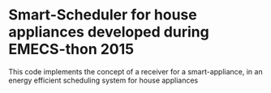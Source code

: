 # Smart-Scheduler for house appliances developed during EMECS-thon 2015
This code implements the concept of a receiver for a smart-appliance, in an energy efficient scheduling system for house appliances
